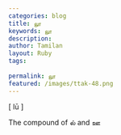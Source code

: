```yaml
---
categories: blog
title: லூ
keywords: லூ
description: 
author: Tamilan
layout: Ruby
tags: 
 
permalink: லூ
featured: /images/ttak-48.png
---
```

  
[ lū ]  
  
The compound of ல் and ஊ